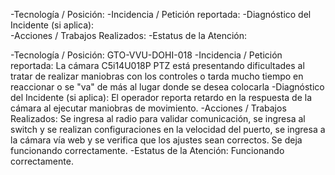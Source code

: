 -Tecnología / Posición: 
-Incidencia / Petición reportada: 
-Diagnóstico del Incidente (si aplica):  
-Acciones / Trabajos Realizados: 
-Estatus de la Atención: 

-Tecnología / Posición: GTO-VVU-DOHI-018
-Incidencia / Petición reportada: La cámara C5i14U018P PTZ está presentando dificultades al tratar de realizar maniobras con los controles o tarda mucho tiempo en reaccionar o se "va" de más al lugar donde se desea colocarla
-Diagnóstico del Incidente (si aplica):  El operador reporta retardo en la respuesta de la cámara al ejecutar maniobras de movimiento.
-Acciones / Trabajos Realizados:  Se ingresa al radio para validar comunicación, se ingresa al switch y se realizan configuraciones en la velocidad del puerto, se ingresa a la cámara vía web y se verifica que los ajustes sean correctos. Se deja funcionando correctamente.
-Estatus de la Atención:  Funcionando correctamente.